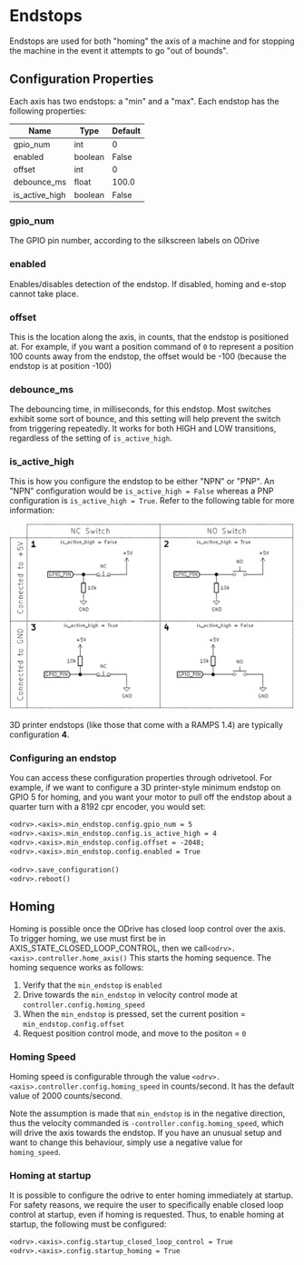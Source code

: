 # Endstops

Endstops are used for both "homing" the axis of a machine and for stopping the machine in the event it attempts to go "out of bounds".

## Configuration Properties

Each axis has two endstops: a "min" and a "max".  Each endstop has the following properties:

Name |  Type | Default
--- | -- | -- 
gpio_num | int | 0
enabled | boolean | False
offset | int | 0
debounce_ms | float | 100.0
is_active_high | boolean | False


### gpio_num
The GPIO pin number, according to the silkscreen labels on ODrive

### enabled
Enables/disables detection of the endstop.  If disabled, homing and e-stop cannot take place.

### offset
This is the location along the axis, in counts, that the endstop is positioned at.  For example, if you want a position command of `0` to represent a position 100 counts away from the endstop, the offset would be -100 (because the endstop is at position -100)

### debounce_ms
The debouncing time, in milliseconds, for this endstop.  Most switches exhibit some sort of bounce, and this setting will help prevent the switch from triggering repeatedly. It works for both HIGH and LOW transitions, regardless of the setting of `is_active_high`.

### is_active_high
This is how you configure the endstop to be either "NPN" or "PNP".  An "NPN" configuration would be `is_active_high = False` whereas a PNP configuration is `is_active_high = True`.  Refer to the following table for more information:

![Endstop configuration](Endstop_configuration.png)

3D printer endstops (like those that come with a RAMPS 1.4) are typically configuration **4**.

### Configuring an endstop

You can access these configuration properties through odrivetool.  For example, if we want to configure a 3D printer-style minimum endstop on GPIO 5 for homing, and you want your motor to pull off the endstop about a quarter turn with a 8192 cpr encoder, you would set:

```
<odrv>.<axis>.min_endstop.config.gpio_num = 5
<odrv>.<axis>.min_endstop.config.is_active_high = 4
<odrv>.<axis>.min_endstop.config.offset = -2048;
<odrv>.<axis>.min_endstop.config.enabled = True

<odrv>.save_configuration()
<odrv>.reboot()
```


## Homing

Homing is possible once the ODrive has closed loop control over the axis.  To trigger homing, we use must first be in AXIS_STATE_CLOSED_LOOP_CONTROL, then we call`<odrv>.<axis>.controller.home_axis()`  This starts the homing sequence.  The homing sequence works as follows:

1. Verify that the `min_endstop` is `enabled`
2. Drive towards the `min_endstop` in velocity control mode at `controller.config.homing_speed`
3. When the `min_endstop` is pressed, set the current position = `min_endstop.config.offset`
4. Request position control mode, and move to the positon = `0`

### Homing Speed
Homing speed is configurable through the value
`<odrv>.<axis>.controller.config.homing_speed` in counts/second.  It has the default value of 2000 counts/second.

Note the assumption is made that `min_endstop` is in the negative direction, thus the velocity commanded is `-controller.config.homing_speed`, which will drive the axis towards the endstop.  If you have an unusual setup and want to change this behaviour, simply use a negative value for `homing_speed`.

### Homing at startup
It is possible to configure the odrive to enter homing immediately at startup. For safety reasons, we require the user to specifically enable closed loop control at startup, even if homing is requested.  Thus, to enable homing at startup, the following must be configured:

```
<odrv>.<axis>.config.startup_closed_loop_control = True
<odrv>.<axis>.config.startup_homing = True
```
